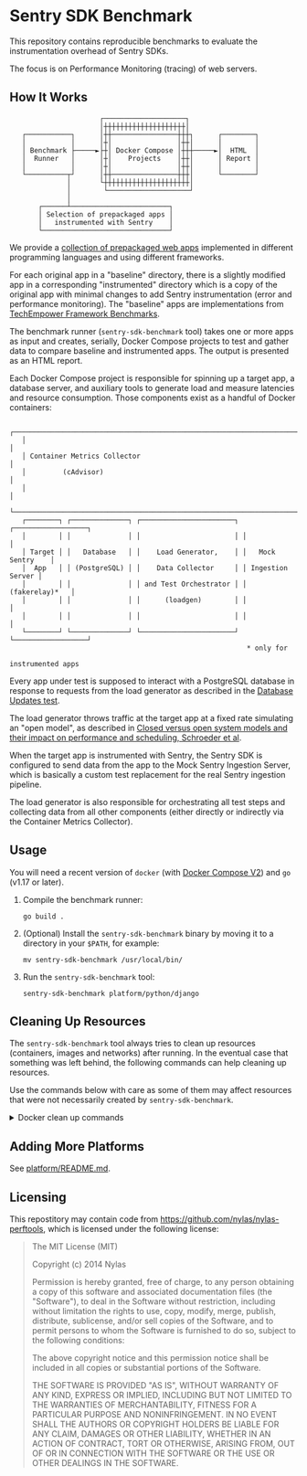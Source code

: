 # Sentry SDK Benchmark

This repository contains reproducible benchmarks to evaluate the instrumentation overhead of Sentry SDKs.

The focus is on Performance Monitoring (tracing) of web servers.

## How It Works

```
                      ┌────────────────────┐
                      │┼┼┼┼┼┼┼┼┼┼┼┼┼┼┼┼┼┼┼┼│
   ┌───────────┐      │┼┼────────────────┼┼┼┐      ┌────────┐
   │           │      │┼│                │┼┼│      │        │
   │ Benchmark ├─────►├┼│ Docker Compose │┼┼┼─────►│  HTML  │
   │  Runner   │      │┼│    Projects    │┼┼│      │ Report │
   │           │      │┼│                │┼┼│      │        │
   └──────────┬┘      │┼┼────────────────┼┼┼│      └────────┘
              │       └┼┼┼┼┼┼┼┼┼┼┼┼┼┼┼┼┼┼┼┼┼│
              │        └────────────────────┘
              │
       ┌──────┴────────────────────────┐
       │ Selection of prepackaged apps │
       │   instrumented with Sentry    │
       └───────────────────────────────┘
```

We provide a [collection of prepackaged web apps](platform/) implemented in different programming languages and using different frameworks.

For each original app in a "baseline" directory, there is a slightly modified app in a corresponding "instrumented" directory which is a copy of the original app with minimal changes to add Sentry instrumentation (error and performance monitoring). The "baseline" apps are implementations from [TechEmpower Framework Benchmarks](https://github.com/TechEmpower/FrameworkBenchmarks).

The benchmark runner (`sentry-sdk-benchmark` tool) takes one or more apps as input and creates, serially, Docker Compose projects to test and gather data to compare baseline and instrumented apps. The output is presented as an HTML report.

Each Docker Compose project is responsible for spinning up a target app, a database server, and auxiliary tools to generate load and measure latencies and resource consumption. Those components exist as a handful of Docker containers:

```
   ┌────────────────────────────────────────────────────────────────────────┐
   │                                                                        │
   │ Container Metrics Collector                                            │
   │         (cAdvisor)                                                     │
   │                                                                        │
   └────────────────────────────────────────────────────────────────────────┘
   ┌────────┐ ┌──────────────┐ ┌───────────────────────┐ ┌──────────────────┐
   │        │ │              │ │                       │ │                  │
   │ Target │ │   Database   │ │    Load Generator,    │ │   Mock Sentry    │
   │  App   │ │ (PostgreSQL) │ │    Data Collector     │ │ Ingestion Server │
   │        │ │              │ │ and Test Orchestrator │ │   (fakerelay)*   │
   │        │ │              │ │      (loadgen)        │ │                  │
   │        │ │              │ │                       │ │                  │
   └────────┘ └──────────────┘ └───────────────────────┘ └──────────────────┘
                                                          * only for
                                                            instrumented apps
```

Every app under test is supposed to interact with a PostgreSQL database in response to requests from the load generator as described in the [Database Updates test](https://github.com/TechEmpower/FrameworkBenchmarks/wiki/Project-Information-Framework-Tests-Overview#database-updates).

The load generator throws traffic at the target app at a fixed rate simulating an "open model", as described in [Closed versus open system models and their impact on performance and scheduling, Schroeder et al](https://www.cs.cmu.edu/~bianca/nsdi06.pdf).

When the target app is instrumented with Sentry, the Sentry SDK is configured to send data from the app to the Mock Sentry Ingestion Server, which is basically a custom test replacement for the real Sentry ingestion pipeline.

The load generator is also responsible for orchestrating all test steps and collecting data from all other components (either directly or indirectly via the Container Metrics Collector).

## Usage

You will need a recent version of `docker` (with [Docker Compose V2](https://docs.docker.com/compose/cli-command/#installing-compose-v2)) and `go` (v1.17 or later).

1. Compile the benchmark runner:

    ```shell
    go build .
    ```

2. (Optional) Install the `sentry-sdk-benchmark` binary by moving it to a directory in your `$PATH`, for example:

    ```shell
    mv sentry-sdk-benchmark /usr/local/bin/
    ```

3. Run the `sentry-sdk-benchmark` tool:

    ```shell
    sentry-sdk-benchmark platform/python/django
    ```

## Cleaning Up Resources

The `sentry-sdk-benchmark` tool always tries to clean up resources (containers, images and networks) after running. In the eventual case that something was left behind, the following commands can help cleaning up resources.

Use the commands below with care as some of them may affect resources that were not necessarily created by `sentry-sdk-benchmark`.

<details>
<summary>Docker clean up commands</summary>

<blockquote>
List and remove all Docker Compose projects, including containers, images, and networks:

```shell
docker compose ls -a -q | xargs -tI '{}' docker compose -p '{}' down --remove-orphans --rmi local
```

List and remove all Docker containers:

```shell
docker ps -a -q | xargs -tn10 docker rm -f
```

Remove all unused Docker networks:

```shell
docker network prune
```

Remove images with `sentry-sdk-benchmark` label:

```shell
docker images -f "label=io.sentry.sentry-sdk-benchmark" -q | sort -u | xargs -tn10 docker rmi -f
```

Remove all dangling (untagged) images:

```shell
docker images -f "dangling=true" -q | xargs -tn10 docker rmi -f
```

</blockquote>
</details>

## Adding More Platforms

See [platform/README.md](platform/README.md).

## Licensing
This repostitory may contain code from https://github.com/nylas/nylas-perftools, which is licensed under the following license:
> The MIT License (MIT)
>
> Copyright (c) 2014 Nylas
>
> Permission is hereby granted, free of charge, to any person obtaining a copy
of this software and associated documentation files (the "Software"), to deal
in the Software without restriction, including without limitation the rights
to use, copy, modify, merge, publish, distribute, sublicense, and/or sell
copies of the Software, and to permit persons to whom the Software is
furnished to do so, subject to the following conditions:
>
> The above copyright notice and this permission notice shall be included in all
copies or substantial portions of the Software.
>
> THE SOFTWARE IS PROVIDED "AS IS", WITHOUT WARRANTY OF ANY KIND, EXPRESS OR
IMPLIED, INCLUDING BUT NOT LIMITED TO THE WARRANTIES OF MERCHANTABILITY,
FITNESS FOR A PARTICULAR PURPOSE AND NONINFRINGEMENT. IN NO EVENT SHALL THE
AUTHORS OR COPYRIGHT HOLDERS BE LIABLE FOR ANY CLAIM, DAMAGES OR OTHER
LIABILITY, WHETHER IN AN ACTION OF CONTRACT, TORT OR OTHERWISE, ARISING FROM,
OUT OF OR IN CONNECTION WITH THE SOFTWARE OR THE USE OR OTHER DEALINGS IN THE
SOFTWARE.
